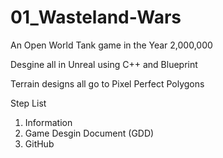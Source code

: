# 01_Wasteland-Wars
An Open World Tank game in the Year 2,000,000

Desgine all in Unreal using C++ and Blueprint

Terrain designs all go to Pixel Perfect Polygons

Step List
1. Information
2. Game Desgin Document (GDD)
3. GitHub
